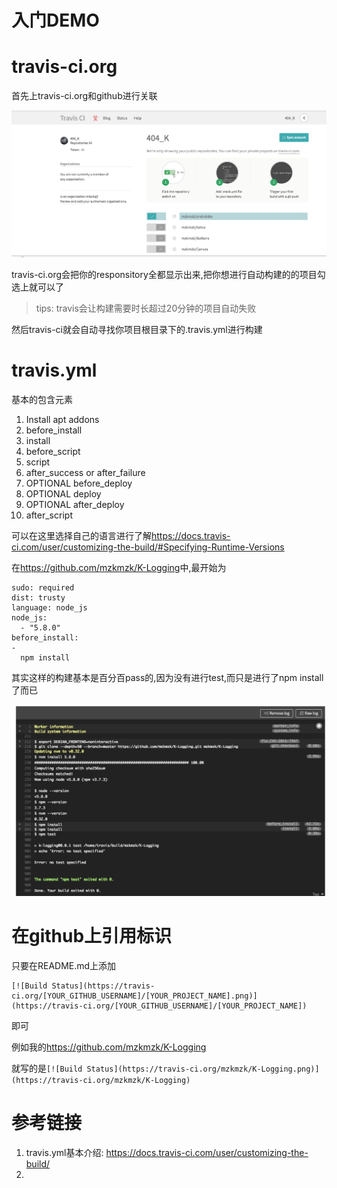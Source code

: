 # 入门DEMO

# travis-ci.org

首先上travis-ci.org和github进行关联

![关联图](QQ20161017-0.png)


travis-ci.org会把你的responsitory全都显示出来,把你想进行自动构建的的项目勾选上就可以了

> tips: travis会让构建需要时长超过20分钟的项目自动失败

然后travis-ci就会自动寻找你项目根目录下的.travis.yml进行构建

# travis.yml

基本的包含元素

1. Install apt addons
2. before_install
3. install
4. before_script
5. script
6. after_success or after_failure
7. OPTIONAL before_deploy
8. OPTIONAL deploy
9. OPTIONAL after_deploy
10. after_script

可以在这里选择自己的语言进行了解<https://docs.travis-ci.com/user/customizing-the-build/#Specifying-Runtime-Versions>

在<https://github.com/mzkmzk/K-Logging>中,最开始为

```shell
sudo: required
dist: trusty
language: node_js
node_js:
  - "5.8.0"
before_install: 
-
  npm install
```

其实这样的构建基本是百分百pass的,因为没有进行test,而只是进行了npm install了而已

![自动构建](QQ20161017-1.png)




# 在github上引用标识

只要在README.md上添加

```shell
[![Build Status](https://travis-ci.org/[YOUR_GITHUB_USERNAME]/[YOUR_PROJECT_NAME].png)](https://travis-ci.org/[YOUR_GITHUB_USERNAME]/[YOUR_PROJECT_NAME])
```
即可

例如我的<https://github.com/mzkmzk/K-Logging>

就写的是`[![Build Status](https://travis-ci.org/mzkmzk/K-Logging.png)](https://travis-ci.org/mzkmzk/K-Logging)
`





# 参考链接

1. travis.yml基本介绍: https://docs.travis-ci.com/user/customizing-the-build/
2. 